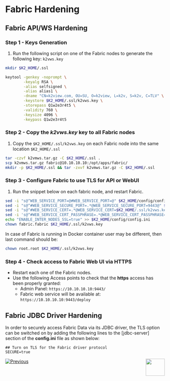 # Fabric Hardening

## Fabric API/WS Hardening 

### Step 1 - Keys Generation

1. Run the following script on one of the Fabric nodes to generate the following key: ```k2vws.key```

~~~bash
mkdir $K2_HOME/.ssl

keytool -genkey -noprompt \
        -keyalg RSA \
        -alias selfsigned \
        -alias alias1 \
        -dname "CN=k2view.com, OU=SU, O=k2view, L=k2v, S=k2v, C=TLV" \
        -keystore $K2_HOME/.ssl/k2vws.key \
        -storepass Q1w2e3r4t5 \
        -validity 760 \
        -keysize 4096 \
        -keypass Q1w2e3r4t5
~~~

### Step 2 - Copy the *k2vws.key* key to all Fabric nodes

1. Copy the `$K2_HOME/.ssl/k2vws.key` on each Fabric node into the same location ```$K2_HOME/.ssl```

``` bash
tar -czvf k2vmws.tar.gz -C $K2_HOME/.ssl .
scp k2vmws.tar.gz fabric@10.10.10.10:/opt/apps/fabric/
mkdir -p $K2_HOME/.ssl && tar -zxvf k2vmws.tar.gz -C $K2_HOME/.ssl
```

### Step 3 - Configure Fabric to use TLS for API or WebUI

1. Run the snippet below on each fabric node, and restart Fabric.


```bash
sed -i "s@^WEB_SERVICE_PORT=@#WEB_SERVICE_PORT=@" $K2_HOME/config/config.ini
sed -i "s@^#WEB_SERVICE_SECURE_PORT=.*@WEB_SERVICE_SECURE_PORT=9443@" $K2_HOME/config/config.ini
sed -i "s@^#WEB_SERVICE_CERT=.*@WEB_SERVICE_CERT=$K2_HOME/.ssl/k2vws.key@" $K2_HOME/config/config.ini
sed -i 's@^#WEB_SERVICE_CERT_PASSPHRASE=.*@WEB_SERVICE_CERT_PASSPHRASE=Q1w2e3r4t5@g' $K2_HOME/config/config.ini
echo "ENABLE_INTER_NODES_SSL=true" >> $K2_HOME/config/config.ini
chown fabric.fabric $K2_HOME/.ssl/k2vws.key
```

In case of Fabric is running in Docker container user may be different, then last command should be:
```bash
chown root.root $K2_HOME/.ssl/k2vws.key
```


### Step 4 - Check access to Fabric Web UI via HTTPS

- Restart each one of the Fabric nodes.
- Use the following Access points to check that the **https** access has been properly granted: 
  - Admin Panel: ``` https://10.10.10.10:9443/ ```
  - Fabric web service will be available at: ``` https://10.10.10.10:9443/deploy ```

## Fabric JDBC Driver Hardening

In order to securely access Fabric Data via its JDBC driver, the TLS option can be switched on by adding the following lines to the \[jdbc-server\] section of the **config.ini** file as shown below:

```
## Turn on TLS for the Fabric driver protocol
SECURE=true
```


[![Previous](/articles/images/Previous.png)](/articles/99_fabric_infras/devops/02_fabric_environments.md)[<img align="right" width="60" height="54" src="/articles/images/Next.png">](/articles/99_fabric_infras/devops/04_cassandra_hardening.md)
